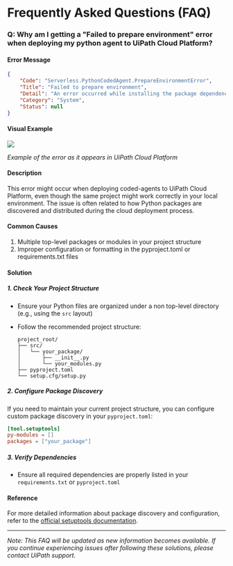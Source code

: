 # Frequently Asked Questions (FAQ)

### Q: Why am I getting a "Failed to prepare environment" error when deploying my python agent to UiPath Cloud Platform?

#### Error Message

```json
{
    "Code": "Serverless.PythonCodedAgent.PrepareEnvironmentError",
    "Title": "Failed to prepare environment",
    "Detail": "An error occurred while installing the package dependencies. Please try again. If the error persists, please contact support.",
    "Category": "System",
    "Status": null
}
```

#### Visual Example

<picture data-light="../assets/env-preparation-failed-light.png" data-dark="../assets/env-preparation-failed-dark.png">
  <source
    media="(prefers-color-scheme: dark)"
    srcset="../assets/env-preparation-failed-dark.png"
  />
  <img
    src="../assets/env-preparation-failed-light.png"
  />
</picture>

*Example of the error as it appears in UiPath Cloud Platform*

#### Description

This error might occur when deploying coded-agents to UiPath Cloud Platform, even though the same project might work correctly in your local environment. The issue is often related to how Python packages are discovered and distributed during the cloud deployment process.

#### Common Causes

1. Multiple top-level packages or modules in your project structure
2. Improper configuration or formatting in the pyproject.toml or requirements.txt files

#### Solution

##### 1. Check Your Project Structure

- Ensure your Python files are organized under a non top-level directory (e.g., using the `src` layout)
- Follow the recommended project structure:

  ```plaintext
  project_root/
  ├── src/
  │   └── your_package/
  │       ├── __init__.py
  │       └── your_modules.py
  ├── pyproject.toml
  └── setup.cfg/setup.py
  ```

##### 2. Configure Package Discovery

If you need to maintain your current project structure, you can configure custom package discovery in your `pyproject.toml`:

```toml
[tool.setuptools]
py-modules = []
packages = ["your_package"]
```

##### 3. Verify Dependencies

- Ensure all required dependencies are properly listed in your `requirements.txt` or `pyproject.toml`

#### Reference

For more detailed information about package discovery and configuration, refer to the [official setuptools documentation](https://setuptools.pypa.io/en/latest/userguide/package_discovery.html).

---

*Note: This FAQ will be updated as new information becomes available. If you continue experiencing issues after following these solutions, please contact UiPath support.*
